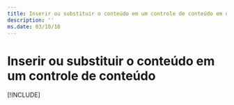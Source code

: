 ```yaml
---
title: Inserir ou substituir o conteúdo em um controle de conteúdo em documentos do Word
description: ''
ms.date: 03/10/18
---
```



# <a name="insert-or-replace-content-in-a-content-control"></a>Inserir ou substituir o conteúdo em um controle de conteúdo

[!INCLUDE[](../includes/word-tutorial-content-control.md)]
